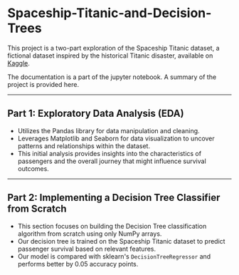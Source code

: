 # Spaceship-Titanic-and-Decision-Trees

This project is a two-part exploration of the Spaceship Titanic dataset, a fictional dataset inspired by the historical Titanic disaster, available on [Kaggle](https://www.kaggle.com/c/spaceship-titanic).

The documentation is a part of the jupyter notebook. A summary of the project is provided here. 

---

## Part 1: Exploratory Data Analysis (EDA)

- Utilizes the Pandas library for data manipulation and cleaning.
- Leverages Matplotlib and Seaborn for data visualization to uncover patterns and relationships within the dataset.
- This initial analysis provides insights into the characteristics of passengers and the overall journey that might influence survival outcomes.

---

## Part 2: Implementing a Decision Tree Classifier from Scratch

- This section focuses on building the Decision Tree classification algorithm from scratch using only NumPy arrays.
- Our decision tree is trained on the Spaceship Titanic dataset to predict passenger survival based on relevant features.
- Our model is compared with sklearn's `DecisionTreeRegressor` and performs better by 0.05 accuracy points. 
  
